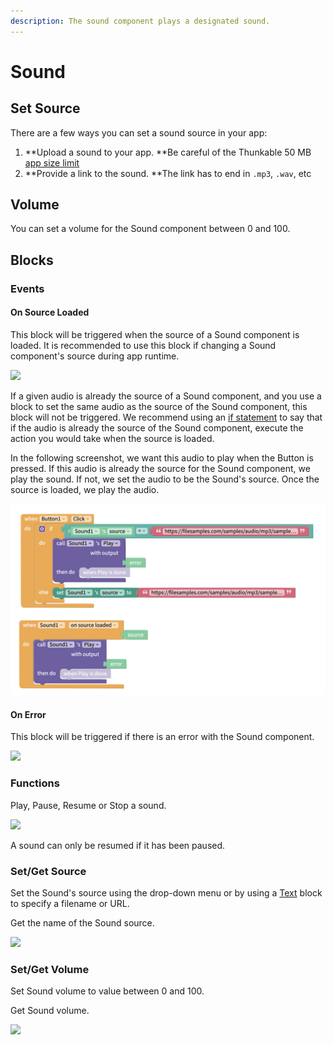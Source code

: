```yaml
---
description: The sound component plays a designated sound.
---
```


# Sound

## Set Source

There are a few ways you can set a sound source in your app:

1. **Upload a sound to your app. **Be careful of the Thunkable 50 MB [app size limit](projects/assets.md#app-size-limits-50-mb-per-app)
2. **Provide a link to the sound. **The link has to end in `.mp3`, `.wav`, etc

## Volume

You can set a volume for the Sound component between 0 and 100.

## Blocks

### Events

#### On Source Loaded

This block will be triggered when the source of a Sound component is loaded. It is recommended to use this block if changing a Sound component's source during app runtime.

![](.gitbook/assets/sourceloaded.png)

If a given audio is already the source of a Sound component, and you use a block to set the same audio as the source of the Sound component, this block will not be triggered. We recommend using an [if statement](control.md#if-this-do-that) to say that if the audio is already the source of the Sound component, execute the action you would take when the source is loaded.&#x20;

In the following screenshot, we want this audio to play when the Button is pressed. If this audio is already the source for the Sound component, we play the sound. If not, we set the audio to be the Sound's source. Once the source is loaded, we play the audio.

![](.gitbook/assets/screen-shot-2021-05-11-at-2.38.35-pm.png)

#### On Error

This block will be triggered if there is an error with the Sound component.

![](.gitbook/assets/error.png)

### Functions

Play, Pause, Resume or Stop a sound.

![](.gitbook/assets/functions.png)

A sound can only be resumed if it has been paused.

### Set/Get Source

Set the Sound's source using the drop-down menu or by using a [Text](text.md) block to specify a filename or URL.

Get the name of the Sound source.

![](<.gitbook/assets/source (1).png>)

### Set/Get Volume

Set Sound volume to value between 0 and 100.

Get Sound volume.

![](.gitbook/assets/screen-shot-2021-04-19-at-11.08.59-am.png)

